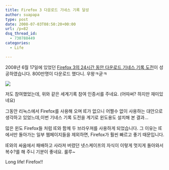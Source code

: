 ```yaml
---
title: Firefox 3 다운로드 기네스 기록 달성
author: suapapa
type: post
date: 2008-07-03T08:50:20+00:00
url: /p=82
dsq_thread_id:
  - 730788449
categories:
  - Life

---
```

2008년 6월 17일에 있었던 [Firefox 3의 24시간 동안 다운로드 기네스 기록 도전][1]이 성공하였습니다. 800만명이 다운로드 했다니. 우왕ㅋ굳ㅋ

![](https://asset.homin.dev/blog/2008/07/firefox_worldrecord_certification.jpg)

저도 참여했었는데, 위와 같은 세계기록 참여 인증서를 주네요. (어따써? 하지만 재미있네요)



그동안 리눅스에서 Firefox를 사용해 오며 IE가 없으니 어쩔수 없이 사용하는 대안으로 생각하고 있었느데,이번 기네스 기록 도전을 계기로 윈도용도 설치해 본 결과&#8230;

많은 윈도 Firefox들 처럼 IE와 함께 두 브라우져를 사용하게 되었습니다. 그 이유는 IE에서만 돌아가는 일부 웹페이지들을 제외하면, Firefox가 훨씬 빠르고 좋기 때문입니다.

IE와의 싸움에서 패배하고 사라져 버렸던 넷스케이프의 자식이 이렇게 멋지게 돌아와서 복수?를 해 주니 기분이 좋네요. 룰루~

Long life! Firefox!!

 [1]: http://www.spreadfirefox.com/en-US/worldrecord/